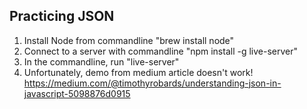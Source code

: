 ## Practicing JSON
1. Install Node from commandline "brew install node"
2. Connect to a server with commandline "npm install -g live-server"
3. In the commandline, run "live-server"
4. Unfortunately, demo from medium article doesn't work!
https://medium.com/@timothyrobards/understanding-json-in-javascript-5098876d0915 
